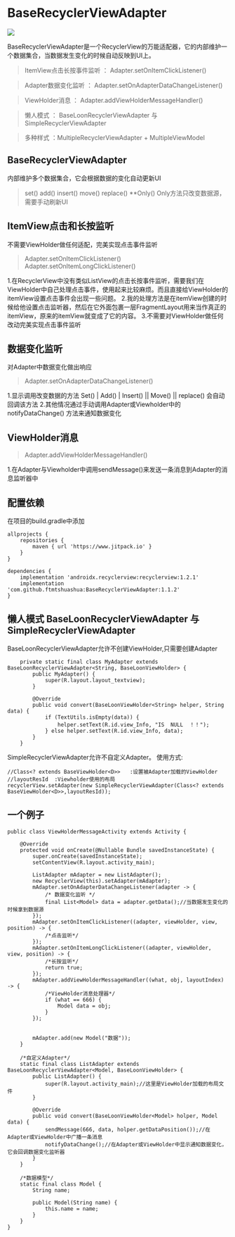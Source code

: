 BaseRecyclerViewAdapter
=====
[![](https://jitpack.io/v/ftmtshuashua/BaseRecyclerViewAdapter.svg)](https://jitpack.io/#ftmtshuashua/BaseRecyclerViewAdapter)

BaseRecyclerViewAdapter是一个RecyclerView的万能适配器，它的内部维护一个数据集合，当数据发生变化的时候自动反映到UI上。

> ItemView点击长按事件监听 ： Adapter.setOnItemClickListener()

> Adapter数据变化监听 ： Adapter.setOnAdapterDataChangeListener()

> ViewHolder消息 ： Adapter.addViewHolderMessageHandler()

> 懒人模式 ： BaseLoonRecyclerViewAdapter 与 SimpleRecyclerViewAdapter

> 多种样式 ：MultipleRecyclerViewAdapter + MultipleViewModel

## BaseRecyclerViewAdapter

内部维护多个数据集合，它会根据数据的变化自动更新UI
> set()
> add()
> insert()
> move()
> replace()
> **Only() Only方法只改变数据源，需要手动刷新UI

## ItemView点击和长按监听

不需要ViewHolder做任何适配，完美实现点击事件监听
> Adapter.setOnItemClickListener()
> Adapter.setOnItemLongClickListener()

1.在RecyclerView中没有类似ListView的点击长按事件监听，需要我们在ViewHolder中自己处理点击事件，使用起来比较麻烦。而且直接给ViewHolder的itemView设置点击事件会出现一些问题。
2.我的处理方法是在itemView创建的时候给他设置点击监听器，然后在它外面包裹一层FragmentLayout用来当作真正的itemView，原来的itemView就变成了它的内容。 3.不需要对ViewHolder做任何改动完美实现点击事件监听

## 数据变化监听

对Adapter中数据变化做出响应
> Adapter.setOnAdapterDataChangeListener()

1.显示调用改变数据的方法 Set() | Add()  | Insert()  || Move() || replace() 会自动回调该方法 2.其他情况通过手动调用Adapter或Viewholder中的 notifyDataChange() 方法来通知数据变化

## ViewHolder消息

> Adapter.addViewHolderMessageHandler()

1.在Adapter与Viewholder中调用sendMessage()来发送一条消息到Adapter的消息监听器中

## 配置依赖

在项目的build.gradle中添加

```
allprojects {
    repositories {
        maven { url 'https://www.jitpack.io' }
    }
}
```

```
dependencies {
    implementation 'androidx.recyclerview:recyclerview:1.2.1'
    implementation 'com.github.ftmtshuashua:BaseRecyclerViewAdapter:1.1.2'
}
``` 

## 懒人模式 BaseLoonRecyclerViewAdapter 与 SimpleRecyclerViewAdapter

BaseLoonRecyclerViewAdapter允许不创建ViewHolder,只需要创建Adapter

```
    private static final class MyAdapter extends BaseLoonRecyclerViewAdapter<String, BaseLoonViewHolder> {
        public MyAdapter() {
            super(R.layout.layout_textview);
        }

        @Override
        public void convert(BaseLoonViewHolder<String> helper, String data) {
            if (TextUtils.isEmpty(data)) {
                helper.setText(R.id.view_Info, "IS  NULL  ！！");
            } else helper.setText(R.id.view_Info, data);
        }
    }
```

SimpleRecyclerViewAdapter允许不自定义Adapter。 使用方式:

```
//Class<? extends BaseViewHolder<D>>   :设置被Adapter加载的ViewHolder
//layoutResId  :Viewholder使用的布局
recyclerView.setAdapter(new SimpleRecyclerViewAdapter(Class<? extends BaseViewHolder<D>>,layoutResId));
```

## 一个例子

```
public class ViewHolderMessageActivity extends Activity {

    @Override
    protected void onCreate(@Nullable Bundle savedInstanceState) {
        super.onCreate(savedInstanceState);
        setContentView(R.layout.activity_main);

        ListAdapter mAdapter = new ListAdapter();
        new RecyclerView(this).setAdapter(mAdapter);
        mAdapter.setOnAdapterDataChangeListener(adapter -> {
            /* 数据变化监听 */
            final List<Model> data = adapter.getData();//当数据发生变化的时候拿到数据源
        });
        mAdapter.setOnItemClickListener((adapter, viewHolder, view, position) -> {
            /*点击监听*/
        });
        mAdapter.setOnItemLongClickListener((adapter, viewHolder, view, position) -> {
            /*长按监听*/
            return true;
        });
        mAdapter.addViewHolderMessageHandler((what, obj, layoutIndex) -> {
            /*ViewHolder消息处理器*/
            if (what == 666) {
                Model data = obj;
            }
        });


        mAdapter.add(new Model("数据"));
    }

    /*自定义Adapter*/
    static final class ListAdapter extends BaseLoonRecyclerViewAdapter<Model, BaseLoonViewHolder> {
        public ListAdapter() {
            super(R.layout.activity_main);//这里是ViewHolder加载的布局文件
        }

        @Override
        public void convert(BaseLoonViewHolder<Model> holper, Model data) {
            sendMessage(666, data, holper.getDataPosition());//在Adapter或ViewHolder中广播一条消息
            notifyDataChange();//在Adapter或ViewHolder中显示通知数据变化，它会回调数据变化监听器
        }
    }

    /*数据模型*/
    static final class Model {
        String name;

        public Model(String name) {
            this.name = name;
        }
    }
}
```

 